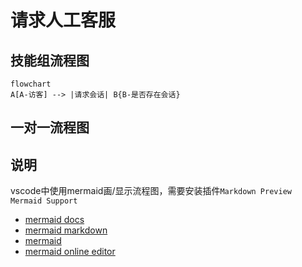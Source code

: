 <!--
 * @Author: jackning 270580156@qq.com
 * @Date: 2024-10-15 12:21:01
 * @LastEditors: jackning 270580156@qq.com
 * @LastEditTime: 2024-10-17 11:11:14
 * @Description: bytedesk.com https://github.com/Bytedesk/bytedesk
 *   Please be aware of the BSL license restrictions before installing Bytedesk IM – 
 *  selling, reselling, or hosting Bytedesk IM as a service is a breach of the terms and automatically terminates your rights under the license.
 *  Business Source License 1.1: https://github.com/Bytedesk/bytedesk/blob/main/LICENSE 
 *  contact: 270580156@qq.com 
 *  联系：270580156@qq.com
 * Copyright (c) 2024 by bytedesk.com, All Rights Reserved. 
-->
# 请求人工客服

## 技能组流程图

```mermaid
flowchart
A[A-访客] --> |请求会话| B{B-是否存在会话}
```

## 一对一流程图

## 说明

vscode中使用mermaid画/显示流程图，需要安装插件`Markdown Preview Mermaid Support`

- [mermaid docs](https://mermaid.js.org/syntax/flowchart.html#circle-edge-example)
- [mermaid markdown](https://marketplace.visualstudio.com/items?itemName=bierner.markdown-mermaid)
- [mermaid](https://github.com/mermaid-js/mermaid)
- [mermaid online editor](https://mermaid.live/edit)
